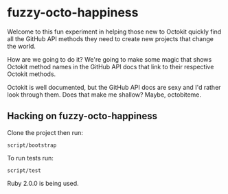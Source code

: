 fuzzy-octo-happiness
====================

Welcome to this fun experiment in helping those new to Octokit quickly find all
the GitHub API methods they need to create new projects that change the world.

How are we going to do it? We're going to make some magic that shows Octokit
method names in the GitHub API docs that link to their respective Octokit
methods.

Octokit is well documented, but the GitHub API docs are sexy and I'd rather look
through them. Does that make me shallow? Maybe, octobiteme.

## Hacking on fuzzy-octo-happiness

Clone the project then run:

	script/bootstrap

To run tests run:

	script/test

Ruby 2.0.0 is being used.
